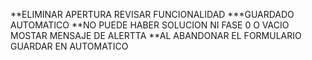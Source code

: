 
**ELIMINAR APERTURA REVISAR FUNCIONALIDAD
***GUARDADO AUTOMATICO
**NO PUEDE HABER SOLUCION NI FASE 0 O VACIO MOSTAR MENSAJE DE ALERTTA
**AL ABANDONAR EL FORMULARIO GUARDAR EN AUTOMATICO
